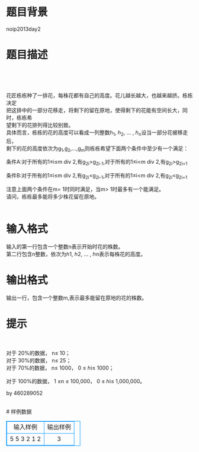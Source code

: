 # 

 
 # 题目背景 
<p>noip2013day2</p> 

 
 # 题目描述 
<p>&nbsp;</p>

<p>&nbsp;</p>

<p>花匠栋栋种了一排花，每株花都有自己的高度。花儿越长越大，也越来越挤。栋栋决定<br />
把这排中的一部分花移走，将剩下的留在原地，使得剩下的花能有空间长大，同时，栋栋希<br />
望剩下的花排列得比较别致。<br />
具体而言，栋栋的花的高度可以看成一列整数ℎ<sub>1</sub>,&nbsp;ℎ<sub>2</sub>,&nbsp;&hellip;&nbsp;,&nbsp;ℎ<sub>n</sub>设当一部分花被移走后，<br />
剩下的花的高度依次为g<sub>1</sub>,g<sub>2</sub>,&hellip;,g<sub>m</sub>则栋栋希望下面两个条件中至少有一个满足：</p>

<p>条件A:对于所有的1&le;i&le;m&nbsp;div&nbsp;2,有g<sub>2i</sub>&gt;g<sub>2i-1</sub>,对于所有的1&le;i&lt;m&nbsp;div&nbsp;2,有g<sub>2i</sub>&gt;g<sub>2i+1</sub></p>

<p>条件B:对于所有的1&le;i&le;m&nbsp;div&nbsp;2,有g<sub>2i</sub>&lt;g<sub>2i-1</sub>,对于所有的1&le;i&lt;m&nbsp;div&nbsp;2,有g<sub>2i</sub>&lt;g<sub>2i+1</sub></p>

<p>注意上面两个条件在m=&nbsp;1时同时满足，当m&gt;&nbsp;1时最多有一个能满足。<br />
请问，栋栋最多能将多少株花留在原地。<br />
&nbsp;</p> 

 
 # 输入格式 
<p>输入的第一行包含一个整数n表示开始时花的株数。<br />
第二行包含n整数，依次为ℎ1,&nbsp;ℎ2,&nbsp;&hellip;&nbsp;,&nbsp;ℎn表示每株花的高度。</p> 

 
 # 输出格式 
<p>输出一行，包含一个整数m,表示最多能留在原地的花的株数。</p> 

 
 # 提示 
<p>&nbsp;</p>

<p>对于&nbsp;20%的数据，&nbsp;n&le;&nbsp;10；<br />
对于&nbsp;30%的数据，&nbsp;n&le;&nbsp;25；<br />
对于&nbsp;70%的数据，&nbsp;n&le;&nbsp;1000，&nbsp;0&nbsp;&le;&nbsp;ℎi<span style="line-height: 1.6em;">&le;&nbsp;1000</span><span style="line-height: 1.6em;">；</span></p>

<p>对于&nbsp;100%的数据，&nbsp;1&nbsp;&le;n&nbsp;&le;&nbsp;100,000，&nbsp;0&nbsp;&le;&nbsp;ℎi&le;&nbsp;1,000,000。</p>

<p>by&nbsp;460289052<br />
&nbsp;</p> 
# 样例数据
<style>
        table,table tr th, table tr td { border:1px solid #0094ff; }
        table { width: 200px; min-height: 25px; line-height: 25px; text-align: center; border-collapse: collapse;}   
    </style>
<table>
	<tr>
		<td>输入样例</td>
		<td>输出样例</td>
	</tr>
<tr><td>5
5 3 2 1 2</td><td>3</td></tr></table>
